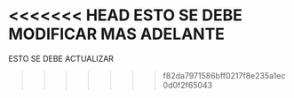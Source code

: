 <<<<<<< HEAD
ESTO SE DEBE MODIFICAR MAS ADELANTE
=======
ESTO SE DEBE ACTUALIZAR
>>>>>>> f82da7971586bff0217f8e235a1ec0d0f2f65043
